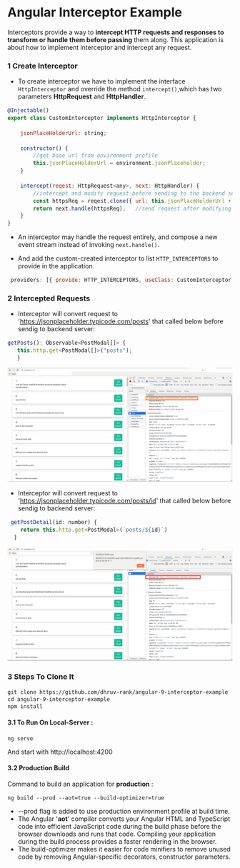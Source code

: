 # Angular Interceptor Example

Interceptors provide a way to **intercept HTTP requests and responses to transform or handle them before passing** them along. This application is about how to implement interceptor and intercept any request.


### 1 Create Interceptor 

- To create interceptor we have to implement the interface `HttpInterceptor` and override the method `intercept()`,which has two parameters **HttpRequest** and **HttpHandler**.


```js
@Injectable()
export class CustomInterceptor implements HttpInterceptor {
    
    jsonPlaceHolderUrl: string;

    constructor() {
        //get base url from environment profile
        this.jsonPlaceHolderUrl = environment.jsonPlaceholder;
    }

    intercept(reqest: HttpRequest<any>, next: HttpHandler) {
        //intercept and modify request before sending to the backend server
        const httpsReq = reqest.clone({ url: this.jsonPlaceHolderUrl + reqest.url });    //addding 'https://jsonplaceholder.typicode.com/' to all outgoing request
        return next.handle(httpsReq);   //send request after modifying
    }
}
```
- An interceptor may handle the request entirely, and compose a new event stream instead of invoking `next.handle()`.
 
- And add the custom-created interceptor to list `HTTP_INTERCEPTORS` to provide in the application.

```js 
 providers: [{ provide: HTTP_INTERCEPTORS, useClass: CustomInterceptor, multi: true }]
```


### 2 Intercepted Requests

- Interceptor will convert request to 'https://jsonplaceholder.typicode.com/posts' that called below  before sendig to backend server: 
```js
getPosts(): Observable<PostModal[]> {
   this.http.get<PostModal[]>("posts");    
   }
```
![Post request screenshot](./src/assets/getPosts.jpg)


- Interceptor will convert request to 'https://jsonplaceholder.typicode.com/posts/id' that called below  before sendig to backend server: 


```js
 getPostDetail(id: number) {
    return this.http.get<PostModal>(`posts/${id}`) 
  }
```

![Postb by id request screenshot](./src/assets/getDetail.jpg)


### 3 Steps To Clone It

```
git clone https://github.com/dhruv-rank/angular-9-interceptor-example
cd angular-9-interceptor-example
npm install
```

#### 3.1 To Run On Local-Server :
```
ng serve
```
And start with http://localhost:4200

#### 3.2 Production Build 

Command to build an application for **production** :

```
ng build --prod --aot=true --build-optimizer=true
```
- --prod flag is added to use production environment profile at build time.  
- The Angular '**aot**' compiler converts your Angular HTML and TypeScript code into efficient JavaScript code during the build phase before the browser downloads and runs that code. Compiling your application during the build process provides a faster rendering in the browser.
- The build-optimizer makes it easier for code minifiers to remove unused code by removing Angular-specific decorators, constructor parameters.


